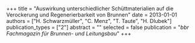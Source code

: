 +++
title = "Auswirkung unterschiedlicher Schüttmaterialien auf die Verockerung und Regenerierbarkeit von Brunnen"
date = 2013-01-01
authors = ["H. Schwarzmüller", "C. Menz", "T. Taute", "H. Dlubek"]
publication_types = ["2"]
abstract = ""
selected = false
publication = "*bbr Fachmagazin für Brunnen- und Leitungsbau*"
+++

